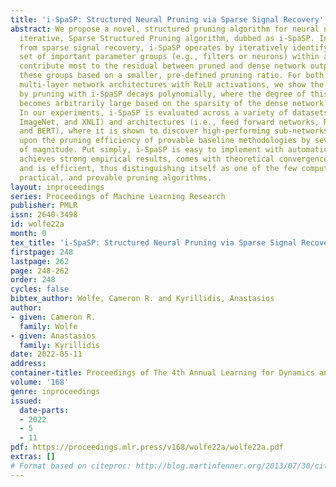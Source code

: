 ```yaml
---
title: 'i-SpaSP: Structured Neural Pruning via Sparse Signal Recovery'
abstract: We propose a novel, structured pruning algorithm for neural networks—the
  iterative, Sparse Structured Pruning algorithm, dubbed as i-SpaSP. Inspired by ideas
  from sparse signal recovery, i-SpaSP operates by iteratively identifying a larger
  set of important parameter groups (e.g., filters or neurons) within a network that
  contribute most to the residual between pruned and dense network output, then thresholding
  these groups based on a smaller, pre-defined pruning ratio. For both two-layer and
  multi-layer network architectures with ReLU activations, we show the error induced
  by pruning with i-SpaSP decays polynomially, where the degree of this polynomial
  becomes arbitrarily large based on the sparsity of the dense network’s hidden representations.
  In our experiments, i-SpaSP is evaluated across a variety of datasets (i.e., MNIST,
  ImageNet, and XNLI) and architectures (i.e., feed forward networks, ResNet34, MobileNetV2,
  and BERT), where it is shown to discover high-performing sub-networks and improve
  upon the pruning efficiency of provable baseline methodologies by several orders
  of magnitude. Put simply, i-SpaSP is easy to implement with automatic differentiation,
  achieves strong empirical results, comes with theoretical convergence guarantees,
  and is efficient, thus distinguishing itself as one of the few computationally efficient,
  practical, and provable pruning algorithms.
layout: inproceedings
series: Proceedings of Machine Learning Research
publisher: PMLR
issn: 2640-3498
id: wolfe22a
month: 0
tex_title: 'i-SpaSP: Structured Neural Pruning via Sparse Signal Recovery'
firstpage: 248
lastpage: 262
page: 248-262
order: 248
cycles: false
bibtex_author: Wolfe, Cameron R. and Kyrillidis, Anastasios
author:
- given: Cameron R.
  family: Wolfe
- given: Anastasios
  family: Kyrillidis
date: 2022-05-11
address:
container-title: Proceedings of The 4th Annual Learning for Dynamics and Control Conference
volume: '168'
genre: inproceedings
issued:
  date-parts:
  - 2022
  - 5
  - 11
pdf: https://proceedings.mlr.press/v168/wolfe22a/wolfe22a.pdf
extras: []
# Format based on citeproc: http://blog.martinfenner.org/2013/07/30/citeproc-yaml-for-bibliographies/
---
```

